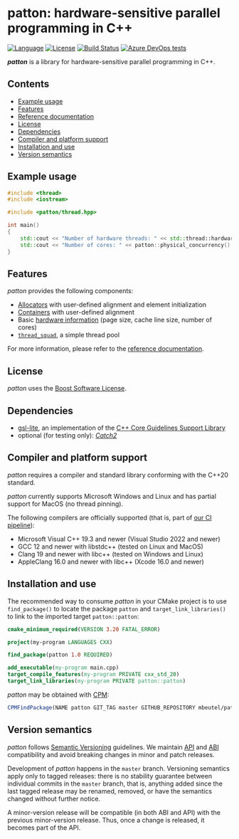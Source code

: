 ﻿# patton: hardware-sensitive parallel programming in C++

[![Language](https://img.shields.io/badge/language-C%2B%2B20%20-blue)](https://en.wikipedia.org/wiki/C%2B%2B#Standardization)
 [![License](https://img.shields.io/badge/license-Boost-green)](https://opensource.org/licenses/BSL-1.0)
 [![Build Status](https://dev.azure.com/moritzbeutel/patton/_apis/build/status/mbeutel.patton?branchName=master)](https://dev.azure.com/moritzbeutel/patton/_build/latest?definitionId=10&branchName=master)
 [![Azure DevOps tests](https://img.shields.io/azure-devops/tests/moritzbeutel/patton/10)](https://dev.azure.com/moritzbeutel/patton/_testManagement/runs)


***patton*** is a library for hardware-sensitive parallel programming in C++.


## Contents

- [Example usage](#example-usage)
- [Features](#features)
- [Reference documentation](doc/Reference.md)
- [License](#license)
- [Dependencies](#dependencies)
- [Compiler and platform support](#compiler-and-platform-support)
- [Installation and use](#installation-and-use)
- [Version semantics](#version-semantics)


## Example usage

```c++
#include <thread>
#include <iostream>

#include <patton/thread.hpp>

int main()
{
    std::cout << "Number of hardware threads: " << std::thread::hardware_concurrency() << "\n";
    std::cout << "Number of cores: " << patton::physical_concurrency() << "\n";
}
```


## Features

*patton* provides the following components:

- [Allocators](doc/Reference.md#allocators) with user-defined alignment and element initialization
- [Containers](doc/Reference.md#containers) with user-defined alignment
- Basic [hardware information](doc/Reference.md#hardware-information) (page size, cache line size, number of cores)
- [`thread_squad`](doc/Reference.md#thread_squad), a simple thread pool

For more information, please refer to the [reference documentation](doc/Reference.md).


## License

*patton* uses the [Boost Software License](LICENSE.txt).


## Dependencies

* [gsl-lite](https://github.com/gsl-lite/gsl-lite), an implementation of the [C++ Core Guidelines Support Library](https://isocpp.github.io/CppCoreGuidelines/CppCoreGuidelines#S-gsl)
* optional (for testing only): [*Catch2*](https://github.com/catchorg/Catch2)


## Compiler and platform support

*patton* requires a compiler and standard library conforming with the C++20 standard.

*patton* currently supports Microsoft Windows and Linux and has partial support for MacOS (no thread pinning).

The following compilers are officially supported (that is, part of
[our CI pipeline](https://dev.azure.com/moritzbeutel/patton/_build/latest?definitionId=10&branchName=master)):

- Microsoft Visual C++ 19.3 and newer (Visual Studio 2022 and newer)
- GCC 12 and newer with libstdc++ (tested on Linux and MacOS)
- Clang 19 and newer with libc++ (tested on Windows and Linux)
- AppleClang 16.0 and newer with libc++ (Xcode 16.0 and newer)


## Installation and use

The recommended way to consume *patton* in your CMake project is to use `find_package()` to locate the package `patton`
and `target_link_libraries()` to link to the imported target `patton::patton`:

```cmake
cmake_minimum_required(VERSION 3.20 FATAL_ERROR)

project(my-program LANGUAGES CXX)

find_package(patton 1.0 REQUIRED)

add_executable(my-program main.cpp)
target_compile_features(my-program PRIVATE cxx_std_20)
target_link_libraries(my-program PRIVATE patton::patton)
```

*patton* may be obtained with [CPM](https://github.com/cpm-cmake/CPM.cmake):
```cmake
CPMFindPackage(NAME patton GIT_TAG master GITHUB_REPOSITORY mbeutel/patton)
```


## Version semantics

*patton* follows [Semantic Versioning](https://semver.org/) guidelines. We maintain [API](https://en.wikipedia.org/wiki/Application_programming_interface) and
[ABI](https://en.wikipedia.org/wiki/Application_binary_interface) compatibility and avoid breaking changes in minor and patch releases.

Development of *patton* happens in the `master` branch. Versioning semantics apply only to tagged releases: there is no stability guarantee between individual
commits in the `master` branch, that is, anything added since the last tagged release may be renamed, removed, or have the semantics changed without further notice.

A minor-version release will be compatible (in both ABI and API) with the previous minor-version release. Thus, once a change is released, it becomes part of the API.
